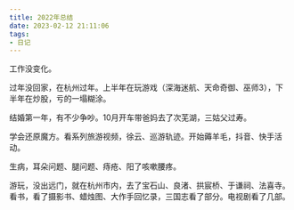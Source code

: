 ```yaml
---
title: 2022年总结
date: 2023-02-12 21:11:06
tags:
- 日记
---
```


工作没变化。

过年没回家，在杭州过年。上半年在玩游戏（深海迷航、天命奇御、巫师3），下半年在炒股，亏的一塌糊涂。

结婚第一年，有不少争吵。10月开车带爸妈去了次芜湖，三姑父过寿。

学会还原魔方。看系列旅游视频，徐云、巡游轨迹。开始薅羊毛，抖音、快手活动。

生病，耳朵问题、腿问题、痔疮、阳了咳嗽腰疼。

游玩，没出远门，就在杭州市内，去了宝石山、良渚、拱宸桥、于谦祠、法喜寺。
看书，看了摄影书、蜡烛图、大作手回忆录，三国志看了部分。电视剧看了几部。
